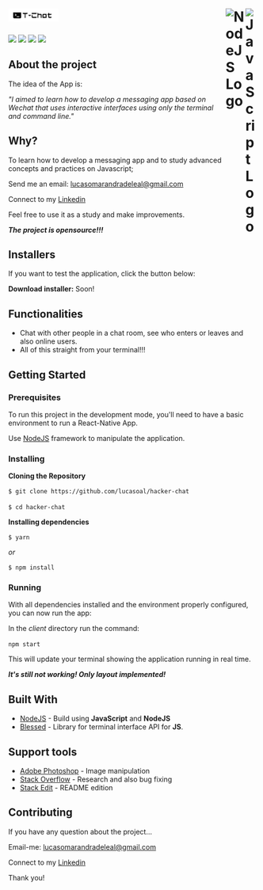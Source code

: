 # <img src="media/logotype.png" width="20%"> [<img src="https://upload.wikimedia.org/wikipedia/commons/9/99/Unofficial_JavaScript_logo_2.svg" alt="JavaScript Logo" width="25" Title="JavaScript" align='right'>](https://www.javascript.com/) [<img src="https://upload.wikimedia.org/wikipedia/commons/d/d9/Node.js_logo.svg" alt="NodeJS Logo" width="40" Title="NodeJS" align='right'>](https://www.javascript.com/) 
<img src="media/ptrsc(1).jpeg" width="20%"> <img src="media/ptrsc(2).jpeg" width="20%">
<img src="media/ptrsc(3).jpeg" width="20%"> <img src="media/view(1).gif" width="20%">


## About the project

The idea of the App is:

*"I aimed to learn how to develop a messaging app based on Wechat that uses interactive interfaces using only the terminal and command line."*

## Why?

To learn how to develop a messaging app and to study advanced concepts and practices on Javascript;

Send me an email: lucasomarandradeleal@gmail.com

Connect to my [Linkedin](https://linkedin.com/in/lucasomarandradeleal)

Feel free to use it as a study and make improvements.

***The project is opensource!!!***

## Installers

If you want to test the application, click the button below:

**Download installer:** Soon!

## Functionalities

- Chat with other people in a chat room, see who enters or leaves and also online users.
- All of this straight from your terminal!!!

## Getting Started

### Prerequisites

To run this project in the development mode, you'll need to have a basic environment to run a React-Native App.

Use [NodeJS](https://nodejs.org/pt-br/download/package-manager/#debian-and-ubuntu-based-linux-distributions-enterprise-linux-fedora-and-snap-packages) framework to manipulate the application.

### Installing

**Cloning the Repository**

```
$ git clone https://github.com/lucasoal/hacker-chat

$ cd hacker-chat
```

**Installing dependencies**

```
$ yarn
```

_or_

```
$ npm install
```

### Running

With all dependencies installed and the environment properly configured, you can now run the app:

In the *client*  directory run the command:

`npm start`


This will update your terminal showing the application running in real time.

***It's still not working!
Only layout implemented!***

## Built With

- [NodeJS](https://nodejs.org/en/) - Build using **JavaScript** and **NodeJS**
- [Blessed](https://www.npmjs.com/package/blessed) - Library for terminal interface API for **JS**.


## Support tools

- [Adobe Photoshop](https://www.adobe.com/br/products/photoshop.html?sdid=KQPOM&mv=search&ef_id=CjwKCAjw9MuCBhBUEiwAbDZ-7pp8x1aRZcX8yl7QTPdxKmjMIZex78_1SSUFBmDuDqXYv9DlU_qgWRoC6HMQAvD_BwE:G:s&s_kwcid=AL!3085!3!473120541801!e!!g!!photoshop!188192502!10077842982&gclid=CjwKCAjw9MuCBhBUEiwAbDZ-7pp8x1aRZcX8yl7QTPdxKmjMIZex78_1SSUFBmDuDqXYv9DlU_qgWRoC6HMQAvD_BwE) - Image manipulation
- [Stack Overflow](https://stackoverflow.com/) - Research and also bug fixing
- [Stack Edit](https://stackedit.io/) - README edition

## Contributing

If you have any question about the project...

Email-me: lucasomarandradeleal@gmail.com

Connect to my [Linkedin](https://linkedin.com/in/lucasomarandradeleal)

Thank you!
